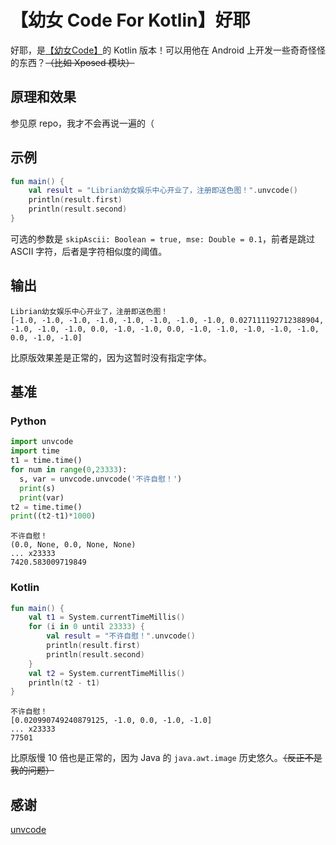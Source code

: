 # 【幼女 Code For Kotlin】好耶

好耶，是[【幼女Code】](https://github.com/RimoChan/unvcode)的 Kotlin 版本！可以用他在 Android 上开发一些奇奇怪怪的东西？~~（比如 Xposed 模块）~~

## 原理和效果

参见原 repo，我才不会再说一遍的（

## 示例

```kotlin
fun main() {
    val result = "Librian幼女娱乐中心开业了，注册即送色图！".unvcode()
    println(result.first)
    println(result.second)
}
```

可选的参数是 `skipAscii: Boolean = true, mse: Double = 0.1`，前者是跳过 ASCII 字符，后者是字符相似度的阈值。

## 输出

```
Librian幼⼥娱乐中⼼开业了，注册即送⾊图！
[-1.0, -1.0, -1.0, -1.0, -1.0, -1.0, -1.0, -1.0, 0.027111192712388904, -1.0, -1.0, -1.0, 0.0, -1.0, -1.0, 0.0, -1.0, -1.0, -1.0, -1.0, -1.0, 0.0, -1.0, -1.0]
```

比原版效果差是正常的，因为这暂时没有指定字体。

## 基准

### Python

```python
import unvcode
import time
t1 = time.time()
for num in range(0,23333):
  s, var = unvcode.unvcode('不许自慰！')
  print(s) 
  print(var)
t2 = time.time()
print((t2-t1)*1000)
```

```
不许⾃慰！
(0.0, None, 0.0, None, None)
... x23333
7420.583009719849
```

### Kotlin

```kotlin
fun main() {
    val t1 = System.currentTimeMillis()
    for (i in 0 until 23333) {
        val result = "不许自慰！".unvcode()
        println(result.first)
        println(result.second)
    }
    val t2 = System.currentTimeMillis()
    println(t2 - t1)
}
```

```
不许⾃慰！
[0.020990749240879125, -1.0, 0.0, -1.0, -1.0]
... x23333
77501
```

比原版慢 10 倍也是正常的，因为 Java 的 `java.awt.image` 历史悠久。~~（反正不是我的问题）~~

## 感谢

[unvcode](https://github.com/RimoChan/unvcode)
